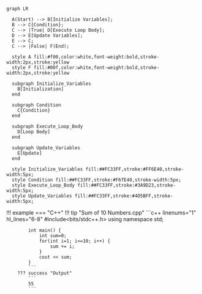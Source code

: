 ``` mermaid
graph LR

  A(Start) --> B[Initialize Variables];
  B --> C{Condition};
  C --> |True| D[Execute Loop Body];
  D --> E[Update Variables];
  E --> C;
  C --> |False| F(End);

  style A fill:#f00,color:white,font-weight:bold,stroke-width:2px,stroke:yellow
  style F fill:#00f,color:white,font-weight:bold,stroke-width:2px,stroke:yellow

  subgraph Initialize_Variables
    B[Initialization]
  end

  subgraph Condition
    C{Condition}
  end

  subgraph Execute_Loop_Body
    D[Loop Body]
  end

  subgraph Update_Variables
    E[Update]
  end

  style Initialize_Variables fill:##FC33FF,stroke:#FF6E40,stroke-width:5px;
  style Condition fill:##FC33FF,stroke:#F6fE40,stroke-width:5px;
  style Execute_Loop_Body fill:##FC33FF,stroke:#3A9D23,stroke-width:5px;
  style Update_Variables fill:##FC33FF,stroke:#4D5BFF,stroke-width:5px;

```


!!! example
    === "C++"
        !!! tip "Sum of 10 Numbers.cpp"
            ```c++ linenums="1" hl_lines="6-8"
            #include<bits/stdc++.h>
            using namespace std;

            int main() {
                int sum=0;
                for(int i=1; i<=10; i++) {
                    sum += i;
                }   
                cout << sum;
            }
            ```
        ??? success "Output"
            ```
            55
            ```

